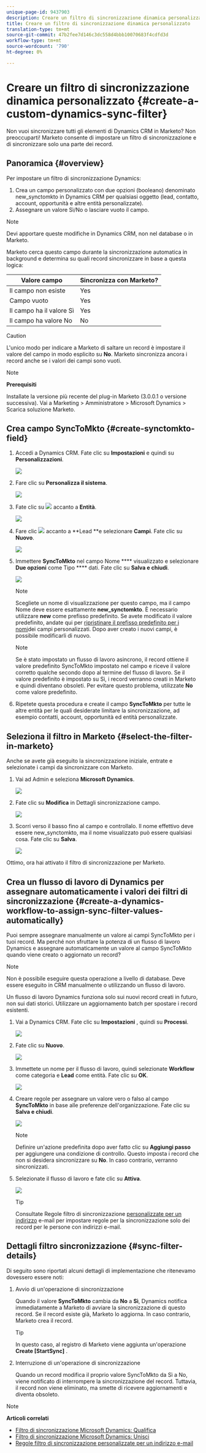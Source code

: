 ```yaml
---
unique-page-id: 9437903
description: Creare un filtro di sincronizzazione dinamica personalizzato - Documenti Marketo - Documentazione prodotto
title: Creare un filtro di sincronizzazione dinamica personalizzato
translation-type: tm+mt
source-git-commit: 47b2fee7d146c3dc558d4bbb10070683f4cdfd3d
workflow-type: tm+mt
source-wordcount: '790'
ht-degree: 0%

---
```



# Creare un filtro di sincronizzazione dinamica personalizzato {#create-a-custom-dynamics-sync-filter}

Non vuoi sincronizzare tutti gli elementi di Dynamics CRM in Marketo? Non preoccuparti! Marketo consente di impostare un filtro di sincronizzazione e di sincronizzare solo una parte dei record.

## Panoramica {#overview}

Per impostare un filtro di sincronizzazione Dynamics:

1. Crea un campo personalizzato con due opzioni (booleano) denominato new_synctomkto in Dynamics CRM per qualsiasi oggetto (lead, contatto, account, opportunità e altre entità personalizzate).
1. Assegnare un valore Sì/No o lasciare vuoto il campo.

>[!NOTE]
>
>Devi apportare queste modifiche in Dynamics CRM, non nel database o in Marketo.

Marketo cerca questo campo durante la sincronizzazione automatica in background e determina su quali record sincronizzare in base a questa logica:

| Valore campo | Sincronizza con Marketo? |
|---|---|
| Il campo non esiste | Yes |
| Campo vuoto | Yes |
| Il campo ha il valore Sì | Yes |
| Il campo ha valore No | No |

>[!CAUTION]
>
>L&#39;unico modo per indicare a Marketo di saltare un record è impostare il valore del campo in modo esplicito su **No**. Marketo sincronizza ancora i record anche se i valori dei campi sono vuoti.

>[!NOTE]
>
>**Prerequisiti**
>
>Installate la versione più recente del plug-in Marketo (3.0.0.1 o versione successiva). Vai a Marketing > Amministratore > Microsoft Dynamics > Scarica soluzione Marketo.

## Crea campo SyncToMkto {#create-synctomkto-field}

1. Accedi a Dynamics CRM. Fate clic su **Impostazioni** e quindi su **Personalizzazioni**.

   ![](assets/image2015-8-10-21-3a40-3a9.png)

1. Fare clic su **Personalizza il sistema**.

   ![](assets/image2015-8-10-21-3a42-3a15.png)

1. Fate clic su ![](assets/image2015-8-10-21-3a44-3a23.png) accanto a **Entità**.

   ![](assets/image2015-8-10-21-3a43-3a39.png)

1. Fare clic ![](assets/image2015-8-10-21-3a44-3a23.png) accanto a **Lead **e selezionare **Campi**. Fate clic su **Nuovo**.

   ![](assets/image2015-8-10-21-3a49-3a49.png)

1. Immettere **SyncToMkto** nel campo Nome **** visualizzato e selezionare **Due opzioni** come Tipo **** dati. Fate clic su **Salva e chiudi**.

   ![](assets/image2015-9-8-10-3a25-3a33.png)

   >[!NOTE]
   >
   >Scegliete un nome di visualizzazione per questo campo, ma il campo Nome deve essere esattamente **new_synctomkto**. È necessario utilizzare **new** come prefisso predefinito. Se avete modificato il valore predefinito, andate qui per [ripristinare il prefisso predefinito per i nomi](create-a-custom-dynamics-sync-filter/set-a-default-custom-field-prefix.md)dei campi personalizzati. Dopo aver creato i nuovi campi, è possibile modificarli di nuovo.

   >[!NOTE]
   >
   >Se è stato impostato un flusso di lavoro asincrono, il record ottiene il valore predefinito SyncToMkto impostato nel campo e riceve il valore corretto qualche secondo dopo al termine del flusso di lavoro. Se il valore predefinito è impostato su Sì, i record verranno creati in Marketo e quindi diventano obsoleti. Per evitare questo problema, utilizzate **No** come valore predefinito.

1. Ripetete questa procedura e create il campo **SyncToMkto** per tutte le altre entità per le quali desiderate limitare la sincronizzazione, ad esempio contatti, account, opportunità ed entità personalizzate.

## Seleziona il filtro in Marketo {#select-the-filter-in-marketo}

Anche se avete già eseguito la sincronizzazione iniziale, entrate e selezionate i campi da sincronizzare con Marketo.

1. Vai ad Admin e seleziona **Microsoft Dynamics**.

   ![](assets/image2015-10-9-9-3a50-3a9.png)

1. Fate clic su **Modifica** in Dettagli sincronizzazione campo.

   ![](assets/image2015-10-9-9-3a52-3a23.png)

1. Scorri verso il basso fino al campo e controllalo. Il nome effettivo deve essere new_synctomkto, ma il nome visualizzato può essere qualsiasi cosa. Fate clic su **Salva**.

   ![](assets/image2015-10-9-9-3a56-3a23.png)

Ottimo, ora hai attivato il filtro di sincronizzazione per Marketo.

## Crea un flusso di lavoro di Dynamics per assegnare automaticamente i valori dei filtri di sincronizzazione {#create-a-dynamics-workflow-to-assign-sync-filter-values-automatically}

Puoi sempre assegnare manualmente un valore ai campi SyncToMkto per i tuoi record. Ma perché non sfruttare la potenza di un flusso di lavoro Dynamics e assegnare automaticamente un valore al campo SyncToMkto quando viene creato o aggiornato un record?

>[!NOTE]
>
>Non è possibile eseguire questa operazione a livello di database. Deve essere eseguito in CRM manualmente o utilizzando un flusso di lavoro.
>
>Un flusso di lavoro Dynamics funziona solo sui nuovi record creati in futuro, non sui dati storici. Utilizzare un aggiornamento batch per spostare i record esistenti.

1. Vai a Dynamics CRM. Fate clic su **Impostazioni** , quindi su **Processi**.

   ![](assets/image2015-8-11-8-3a42-3a10.png)

1. Fate clic su **Nuovo**.

   ![](assets/image2015-8-11-8-3a43-3a46.png)

1. Immettete un nome per il flusso di lavoro, quindi selezionate **Workflow** come categoria e **Lead** come entità. Fate clic su **OK**.

   ![](assets/image2015-8-11-8-3a45-3a46.png)

1. Creare regole per assegnare un valore vero o falso al campo **SyncToMkto** in base alle preferenze dell&#39;organizzazione. Fate clic su **Salva e chiudi**.

   ![](assets/setsynctomkto-fix.png)

   >[!NOTE]
   >
   >Definire un&#39;azione predefinita dopo aver fatto clic su **Aggiungi passo** per aggiungere una condizione di controllo. Questo imposta i record che non si desidera sincronizzare su **No**. In caso contrario, verranno sincronizzati.

1. Selezionate il flusso di lavoro e fate clic su **Attiva**.

   ![](assets/image2015-8-11-8-3a57-3a29.png)

   >[!TIP]
   >
   >Consultate Regole filtro di sincronizzazione [personalizzate per un indirizzo](create-a-custom-dynamics-sync-filter/custom-sync-filter-rules-for-an-email-address.md) e-mail per impostare regole per la sincronizzazione solo dei record per le persone con indirizzi e-mail.

## Dettagli filtro sincronizzazione {#sync-filter-details}

Di seguito sono riportati alcuni dettagli di implementazione che ritenevamo dovessero essere noti:

1. Avvio di un&#39;operazione di sincronizzazione

   Quando il valore **SyncToMkto** cambia da **No** a **Sì**, Dynamics notifica immediatamente a Marketo di avviare la sincronizzazione di questo record. Se il record esiste già, Marketo lo aggiorna. In caso contrario, Marketo crea il record.

   >[!TIP]
   >
   >In questo caso, al registro di Marketo viene aggiunta un&#39;operazione **Create [StartSync]** .

1. Interruzione di un&#39;operazione di sincronizzazione

   Quando un record modifica il proprio valore SyncToMkto da Sì a No, viene notificato di interrompere la sincronizzazione del record. Tuttavia, il record non viene eliminato, ma smette di ricevere aggiornamenti e diventa obsoleto.

>[!NOTE]
>
>**Articoli correlati**
>
>* [Filtro di sincronizzazione Microsoft Dynamics: Qualifica](create-a-custom-dynamics-sync-filter/microsoft-dynamics-sync-filter-qualify.md)
>* [Filtro di sincronizzazione Microsoft Dynamics: Unisci](create-a-custom-dynamics-sync-filter/microsoft-dynamics-sync-filter-merge.md)
>* [Regole filtro di sincronizzazione personalizzate per un indirizzo e-mail](create-a-custom-dynamics-sync-filter/custom-sync-filter-rules-for-an-email-address.md)

>



